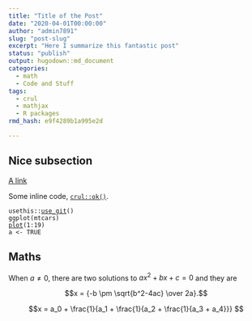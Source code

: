 ```yaml
---
title: "Title of the Post"
date: "2020-04-01T00:00:00"
author: "admin7891"
slug: "post-slug"
excerpt: "Here I summarize this fantastic post"
status: "publish"
output: hugodown::md_document
categories:
  - math
  - Code and Stuff
tags:
  - crul
  - mathjax
  - R packages
rmd_hash: e9f4289b1a995e2d

---
```


Nice subsection
---------------

[A link](https://masalmon.eu)

Some inline code, [`crul::ok()`](https://docs.ropensci.org/crul/reference/ok.html).

<div class="highlight">

<pre class='chroma'><code class='language-r' data-lang='r'><span class='k'>usethis</span>::<span class='nf'><a href='https://usethis.r-lib.org/reference/use_git.html'>use_git</a></span>()
<span class='nf'>ggplot</span>(<span class='k'>mtcars</span>)
<span class='nf'><a href='https://rdrr.io/r/graphics/plot.html'>plot</a></span>(<span class='m'>1</span><span class='o'>:</span><span class='m'>19</span>)
<span class='k'>a</span> <span class='o'>&lt;-</span> <span class='kc'>TRUE</span></code></pre>

</div>

Maths
-----

When $a \ne 0$, there are two solutions to $ax^2 + bx + c = 0$ and they are

$$x = {-b \pm \sqrt{b^2-4ac} \over 2a}.$$

$$x = a_0 + \frac{1}{a_1 + \frac{1}{a_2 + \frac{1}{a_3 + a_4}}} $$

